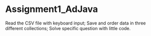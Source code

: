 # Assignment1_AdJava
Read the CSV file with keyboard input; Save and order data in three different collections; Solve specific question with little code.
